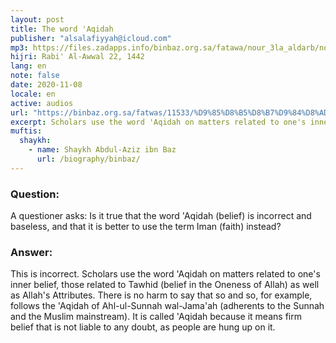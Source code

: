 ```yaml
---
layout: post
title: The word 'Aqidah
publisher: "alsalafiyyah@icloud.com"
mp3: https://files.zadapps.info/binbaz.org.sa/fatawa/nour_3la_aldarb/nour_513/51313.mp3
hijri: Rabi' Al-Awwal 22, 1442
lang: en
note: false
date: 2020-11-08
locale: en
active: audios
url: "https://binbaz.org.sa/fatwas/11533/%D9%85%D8%B5%D8%B7%D9%84%D8%AD-%D8%A7%D9%84%D8%B9%D9%82%D9%8A%D8%AF%D8%A9-%D9%81%D9%8A-%D9%83%D9%84%D8%A7%D9%85-%D8%A7%D9%84%D8%B9%D9%84%D9%85%D8%A7%D8%A1"
excerpt: Scholars use the word 'Aqidah on matters related to one's inner belief, those related to Tawhid (belief in the Oneness of Allah) as well as Allah's Attributes.
muftis:
  shaykh: 
    - name: Shaykh Abdul-Aziz ibn Baz
      url: /biography/binbaz/
---
```

### Question:
A questioner asks: Is it true that the word 'Aqidah (belief) is incorrect and baseless, and that it is better to use the term Iman (faith) instead? 

### Answer:
This is incorrect. Scholars use the word 'Aqidah on matters related to one's inner belief, those related to Tawhid (belief in the Oneness of Allah) as well as Allah's Attributes. There is no harm to say that so and so, for example, follows the 'Aqidah of Ahl-ul-Sunnah wal-Jama'ah (adherents to the Sunnah and the Muslim mainstream). It is called 'Aqidah because it means firm belief that is not liable to any doubt, as people are hung up on it. 
